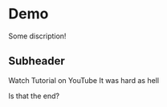# Demo

Some discription!

## Subheader

Watch Tutorial on YouTube
It was hard as hell

Is that the end?

